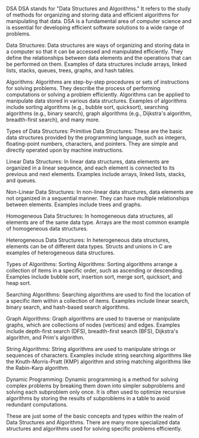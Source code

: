 DSA
DSA stands for "Data Structures and Algorithms." 
It refers to the study of methods for organizing and storing data and efficient algorithms for manipulating that data. 
DSA is a fundamental area of computer science and is essential for developing efficient software solutions to a wide range of problems.

Data Structures: 
Data structures are ways of organizing and storing data in a computer so that it can be accessed and manipulated efficiently. 
They define the relationships between data elements and the operations that can be performed on them. Examples of data structures include arrays, linked lists, stacks, queues, trees, graphs, and hash tables.

Algorithms: 
Algorithms are step-by-step procedures or sets of instructions for solving problems. 
They describe the process of performing computations or solving a problem efficiently. 
Algorithms can be applied to manipulate data stored in various data structures. Examples of algorithms include sorting algorithms (e.g., bubble sort, quicksort), searching algorithms (e.g., binary search), graph algorithms (e.g., Dijkstra's algorithm, breadth-first search), and many more.

Types of Data Structures:
Primitive Data Structures: 
These are the basic data structures provided by the programming language, such as integers, floating-point numbers, characters, and pointers. 
They are simple and directly operated upon by machine instructions.

Linear Data Structures: 
In linear data structures, data elements are organized in a linear sequence, and each element is connected to its previous and next elements. 
Examples include arrays, linked lists, stacks, and queues.

Non-Linear Data Structures: 
In non-linear data structures, data elements are not organized in a sequential manner. They can have multiple relationships between elements. 
Examples include trees and graphs.

Homogeneous Data Structures: 
In homogeneous data structures, all elements are of the same data type. 
Arrays are the most common example of homogeneous data structures.

Heterogeneous Data Structures: 
In heterogeneous data structures, elements can be of different data types. 
Structs and unions in C are examples of heterogeneous data structures.

Types of Algorithms:
Sorting Algorithms: 
Sorting algorithms arrange a collection of items in a specific order, such as ascending or descending. 
Examples include bubble sort, insertion sort, merge sort, quicksort, and heap sort.

Searching Algorithms: 
Searching algorithms are used to find the location of a specific item within a collection of items. 
Examples include linear search, binary search, and hash-based search algorithms.

Graph Algorithms: 
Graph algorithms are used to traverse or manipulate graphs, which are collections of nodes (vertices) and edges. 
Examples include depth-first search (DFS), breadth-first search (BFS), Dijkstra's algorithm, and Prim's algorithm.

String Algorithms: 
String algorithms are used to manipulate strings or sequences of characters. 
Examples include string searching algorithms like the Knuth-Morris-Pratt (KMP) algorithm and string matching algorithms like the Rabin-Karp algorithm.

Dynamic Programming: 
Dynamic programming is a method for solving complex problems by breaking them down into simpler subproblems and solving each subproblem only once. 
It is often used to optimize recursive algorithms by storing the results of subproblems in a table to avoid redundant computations.

These are just some of the basic concepts and types within the realm of Data Structures and Algorithms. 
There are many more specialized data structures and algorithms used for solving specific problems efficiently.
